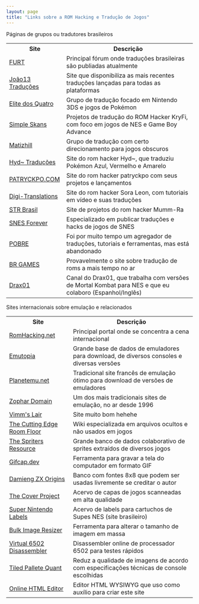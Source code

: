 ```yaml
---
layout: page
title: "Links sobre a ROM Hacking e Tradução de Jogos"
---
```


Páginas de grupos ou tradutores brasileiros

<table class="tabela">
      <tbody><tr>
        <th>Site</th>
        <th>Descrição</th>
      </tr>
      <tr>
        <td><a href="https://www.romhacking.net.br/index.php" target="_blank">FURT</a></td>
        <td>Principal fórum onde traduções brasileiras são publiadas atualmente</td>
      </tr>
      <tr>
        <td><a href="https://joao13traducoes.com/" target="_blank">João13 Traduções</a></td>
        <td>Site que disponibiliza as mais recentes traduções lançadas para todas as plataformas</td>
      </tr>
      <tr>
        <td><a href="https://e4t.com.br/" target="_blank">Elite dos Quatro</a></td>
        <td>Grupo de tradução focado em Nintendo 3DS e jogos de Pokémon</td>
      </tr>
      <tr>
        <td><a href="https://simpleskans.github.io/" target="_blank">Simple Skans</a></td>
        <td>Projetos de tradução do ROM Hacker KryFi, com foco em jogos de NES e Game Boy Advance</td>
      </tr>
      <tr>
        <td><a href="https://www.matizhill.com.br/" target="_blank">Matizhill</a></td>
        <td>Grupo de tradução com certo direcionamento para jogos obscuros</td>
      </tr>
      <tr>
        <td><a href="https://hyd.neocities.org/" target="_blank">Hyd~ Traduções</a></td>
        <td>Site do rom hacker Hyd~, que traduziu Pokémon Azul, Vermelho e Amarelo</td>
      </tr>
      <tr>
        <td><a href="https://patryckpo.com/" target="_blank">PATRYCKPO.COM</a></td>
        <td>Site do rom hacker patryckpo com seus projetos e lançamentos</td>
      </tr>
      <tr>
        <td><a href="https://digi-translations.blogspot.com/" target="_blank">Digi-Translations</a></td>
        <td>Site do rom hacker Sora Leon, com tutoriais em vídeo e suas traduções</td>
      </tr>
      <tr>
        <td><a href="https://strbrgames.blogspot.com/" target="_blank">STR Brasil</a></td>
        <td>Site de projetos do rom hacker Mumm-Ra</td>
      </tr>
      <tr>
        <td><a href="https://www.snesforever.com.br/" target="_blank">SNES Forever</a></td>
        <td>Especializado em publicar traduções e hacks de jogos de SNES</td>
      </tr>
      <tr>
        <td><a href="https://romhackers.org/" target="_blank">POBRE</a></td>
        <td>Foi por muito tempo um agregador de traduções, tutoriais e ferramentas, mas está abandonado</td>
      </tr>
      <tr>
        <td><a href="https://www.brgames.org/" target="_blank">BR GAMES</a></td>
        <td>Provavelmente o site sobre tradução de roms a mais tempo no ar</td>
      </tr>
      <tr>
        <td><a href="https://www.youtube.com/@Drax01-qe9lp" target="_blank">Drax01</a></td>
        <td>Canal do Drax01, que trabalha com versões de Mortal Kombat para NES e que eu colaboro (Espanhol/Inglês)</td>
      </tr>
    </tbody>
</table>

Sites internacionais sobre emulação e relacionados

<table class="tabela">
      <tbody><tr>
        <th>Site</th>
        <th>Descrição</th>
      </tr>
      <tr>
        <td><a href="https://www.romhacking.net" target="_blank">RomHacking.net</a></td>
        <td>Principal portal onde se concentra a cena internacional</td>
      </tr>
      <tr>
        <td><a href="https://www.emutopia.com/" target="_blank">Emutopia</a></td>
        <td>Grande base de dados de emuladores para download, de diversos consoles e diversas versões</td>
      </tr>
      <tr>
        <td><a href="https://planetemu.net/" target="_blank">Planetemu.net</a></td>
        <td>Tradicional site francês de emulação ótimo para download de versões de emuladores</td>
      </tr>
      <tr>
        <td><a href="https://www.zophar.net/" target="_blank">Zophar Domain</a></td>
        <td>Um dos mais tradicionais sites de emulação, no ar desde 1996</td>
      </tr>
      <tr>
        <td><a href="https://vimm.net/" target="_blank">Vimm's Lair</a></td>
        <td>Site muito bom hehehe</td>
      </tr>
      <tr>
        <td><a href="https://tcrf.net/The_Cutting_Room_Floor" target="_blank">The Cutting Edge Room Floor</a></td>
        <td>Wiki especializada em arquivos ocultos e não usados em jogos</td>
      </tr>
      <tr>
        <td><a href="https://www.spriters-resource.com/" target="_blank">The Spriters Resource</a></td>
        <td>Grande banco de dados colaborativo de sprites extraídos de diversos jogos</td>
      </tr>
      <tr>
        <td><a href="https://gifcap.dev/" target="_blank">Gifcap.dev</a></td>
        <td>Ferramenta para gravar a tela do computador em formato GIF</td>
      </tr>
      <tr>
        <td><a href="https://damieng.com/typography/zx-origins/#Display/All" target="_blank">Damieng ZX Origins</a></td>
        <td>Banco com fontes 8x8 que podem ser usadas livremente se creditar o autor</td>
      </tr>
      <tr>
        <td><a href="https://www.thecoverproject.net/index.php">The Cover Project</a></td>
        <td>Acervo de capas de jogos scanneadas em alta qualidade</td>
      </tr>
      <tr>
        <td><a href="https://supernintendolabels.blogspot.com/" target="_blank">Super Nintendo Labels</a></td>
        <td>Acervo de labels para cartuchos de Supes NES (site brasileiro)</td>
      </tr>
      <tr>
        <td><a href="https://redketchup.io/bulk-image-resizer" target="_blank">Bulk Image Resizer</a></td>
        <td>Ferramenta para alterar o tamanho de imagem em massa</td>
      </tr>
      <tr>
        <td><a href="https://www.masswerk.at/6502/disassembler.html" target="_blank">Virtual 6502 Disassembler</a></td>
        <td>Disassembler online de processador 6502 para testes rápidos</td>
      </tr>
      <tr>
        <td><a href="https://rilden.github.io/tiledpalettequant/" target="_blank">Tiled Pallete Quant</a></td>
        <td>Reduz a qualidade de imagens de acordo com especificações técnicas de console escolhidas</td>
      </tr>
      <tr>
        <td><a href="https://onlinehtmleditor.dev/" target="_blank">Online HTML Editor</a></td>
        <td>Editor HTML WYSIWYG que uso como auxílio para criar este site</td>
      </tr>
      <!-- Continuar adicionando as outras linhas da tabela da mesma forma -->
    </tbody>
</table>